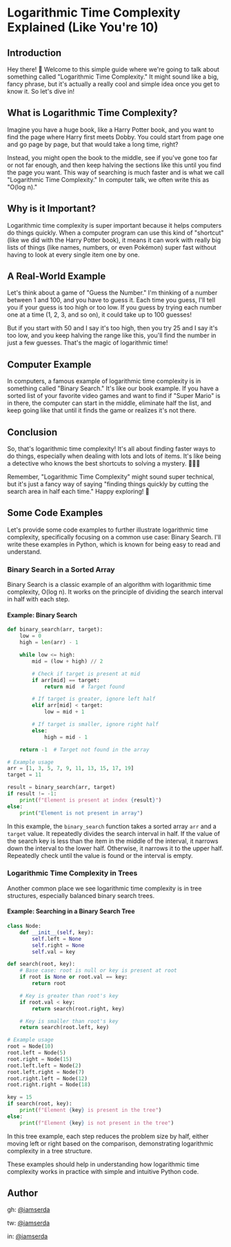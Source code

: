 # Logarithmic Time Complexity Explained (Like You're 10)

## Introduction

Hey there! 👋 Welcome to this simple guide where we're going to talk about something called "Logarithmic Time Complexity." It might sound like a big, fancy phrase, but it's actually a really cool and simple idea once you get to know it. So let's dive in!

## What is Logarithmic Time Complexity?

Imagine you have a huge book, like a Harry Potter book, and you want to find the page where Harry first meets Dobby. You could start from page one and go page by page, but that would take a long time, right?

Instead, you might open the book to the middle, see if you've gone too far or not far enough, and then keep halving the sections like this until you find the page you want. This way of searching is much faster and is what we call "Logarithmic Time Complexity." In computer talk, we often write this as "O(log n)."

## Why is it Important?

Logarithmic time complexity is super important because it helps computers do things quickly. When a computer program can use this kind of "shortcut" (like we did with the Harry Potter book), it means it can work with really big lists of things (like names, numbers, or even Pokémon) super fast without having to look at every single item one by one.

## A Real-World Example

Let's think about a game of "Guess the Number." I'm thinking of a number between 1 and 100, and you have to guess it. Each time you guess, I'll tell you if your guess is too high or too low. If you guess by trying each number one at a time (1, 2, 3, and so on), it could take up to 100 guesses!

But if you start with 50 and I say it's too high, then you try 25 and I say it's too low, and you keep halving the range like this, you'll find the number in just a few guesses. That's the magic of logarithmic time!

## Computer Example

In computers, a famous example of logarithmic time complexity is in something called "Binary Search." It's like our book example. If you have a sorted list of your favorite video games and want to find if "Super Mario" is in there, the computer can start in the middle, eliminate half the list, and keep going like that until it finds the game or realizes it's not there.

## Conclusion

So, that's logarithmic time complexity! It's all about finding faster ways to do things, especially when dealing with lots and lots of items. It's like being a detective who knows the best shortcuts to solving a mystery. 🕵️‍♂️💨

Remember, "Logarithmic Time Complexity" might sound super technical, but it's just a fancy way of saying "finding things quickly by cutting the search area in half each time." Happy exploring! 🌟

## Some Code Examples

Let's provide some code examples to further illustrate logarithmic time complexity, specifically focusing on a common use case: Binary Search. I'll write these examples in Python, which is known for being easy to read and understand.

### Binary Search in a Sorted Array

Binary Search is a classic example of an algorithm with logarithmic time complexity, O(log n). It works on the principle of dividing the search interval in half with each step.

#### Example: Binary Search

```python
def binary_search(arr, target):
    low = 0
    high = len(arr) - 1

    while low <= high:
        mid = (low + high) // 2

        # Check if target is present at mid
        if arr[mid] == target:
            return mid  # Target found

        # If target is greater, ignore left half
        elif arr[mid] < target:
            low = mid + 1

        # If target is smaller, ignore right half
        else:
            high = mid - 1

    return -1  # Target not found in the array

# Example usage
arr = [1, 3, 5, 7, 9, 11, 13, 15, 17, 19]
target = 11

result = binary_search(arr, target)
if result != -1:
    print(f"Element is present at index {result}")
else:
    print("Element is not present in array")
```

In this example, the `binary_search` function takes a sorted array `arr` and a `target` value. It repeatedly divides the search interval in half. If the value of the search key is less than the item in the middle of the interval, it narrows down the interval to the lower half. Otherwise, it narrows it to the upper half. Repeatedly check until the value is found or the interval is empty.

### Logarithmic Time Complexity in Trees

Another common place we see logarithmic time complexity is in tree structures, especially balanced binary search trees.

#### Example: Searching in a Binary Search Tree

```python
class Node:
    def __init__(self, key):
        self.left = None
        self.right = None
        self.val = key

def search(root, key):
    # Base case: root is null or key is present at root
    if root is None or root.val == key:
        return root

    # Key is greater than root's key
    if root.val < key:
        return search(root.right, key)

    # Key is smaller than root's key
    return search(root.left, key)

# Example usage
root = Node(10)
root.left = Node(5)
root.right = Node(15)
root.left.left = Node(2)
root.left.right = Node(7)
root.right.left = Node(12)
root.right.right = Node(18)

key = 15
if search(root, key):
    print(f"Element {key} is present in the tree")
else:
    print(f"Element {key} is not present in the tree")
```

In this tree example, each step reduces the problem size by half, either moving left or right based on the comparison, demonstrating logarithmic complexity in a tree structure.

These examples should help in understanding how logarithmic time complexity works in practice with simple and intuitive Python code.

## Author

gh: [@iamserda](https://github.com/iamserda)

tw: [@iamserda](https://twitter.com/iamserda)

in: [@iamserda](https://linkedin.com/in/iamserda)